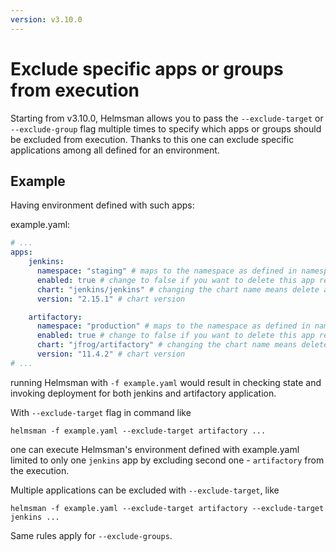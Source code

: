 ```yaml
---
version: v3.10.0
---
```


# Exclude specific apps or groups from execution

Starting from v3.10.0, Helmsman allows you to pass the `--exclude-target` or `--exclude-group` flag multiple times 
to specify which apps or groups should be excluded from execution.
Thanks to this one can exclude specific applications among all defined for an environment.

## Example

Having environment defined with such apps:

example.yaml:

```yaml
# ...
apps:
    jenkins:
      namespace: "staging" # maps to the namespace as defined in namespaces above
      enabled: true # change to false if you want to delete this app release empty: false:
      chart: "jenkins/jenkins" # changing the chart name means delete and recreate this chart
      version: "2.15.1" # chart version

    artifactory:
      namespace: "production" # maps to the namespace as defined in namespaces above
      enabled: true # change to false if you want to delete this app release empty: false:
      chart: "jfrog/artifactory" # changing the chart name means delete and recreate this chart
      version: "11.4.2" # chart version
# ...
```

running Helmsman with `-f example.yaml` would result in checking state and invoking deployment for both jenkins and artifactory application.

With `--exclude-target` flag in command like

```shell
helmsman -f example.yaml --exclude-target artifactory ...
```

one can execute Helmsman's environment defined with example.yaml limited to only one `jenkins` app by excluding second one - `artifactory` from the execution.

Multiple applications can be excluded with `--exclude-target`, like

```shell
helmsman -f example.yaml --exclude-target artifactory --exclude-target jenkins ...
```

Same rules apply for `--exclude-groups`.
